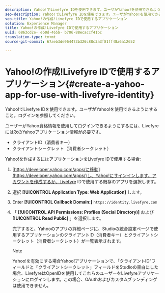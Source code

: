 ```yaml
---
description: Yahoo!でLivefyre IDを使用できます。ユーザがYahoo!を使用できるようにすること。ログインを参照してください。
seo-description: Yahoo!でLivefyre IDを使用できます。ユーザがYahoo!を使用できるようにすること。ログインを参照してください。
seo-title: Yahoo!の作成!Livefyre IDで使用するアプリケーション
solution: Experience Manager
title: Yahoo!の作成!Livefyre IDで使用するアプリケーション
uuid: 6863cd2e- eb0d-465b- b706-88ecaccf41bc
translation-type: tm+mt
source-git-commit: 67aeb3de964473b326c88c3a3f81ff48a6a12652

---
```



# Yahoo!の作成!Livefyre IDで使用するアプリケーション{#create-a-yahoo-app-for-use-with-livefyre-identity}

Yahoo!でLivefyre IDを使用できます。ユーザがYahoo!を使用できるようにすること。ログインを参照してください。

ユーザーがYahoo資格情報を使用してログインできるようにするには、Livefyreには次のYahooアプリケーション情報が必要です。

* クライアントID（消費者キー）
* クライアントシークレット（消費者シークレット）

Yahoo!を作成するにはアプリケーションをLivefyre IDで使用する場合:

1. [https://developer.yahoo.com/apps/に移動](https://developer.yahoo.com/apps/)し、Yahoo!にサインインします。アカウントを作成するか、Livefyre IDで使用する既存のアプリを選択します。
1. 選択 **[!UICONTROL Application Type: Web Application]** します。
1. Enter **[!UICONTROL Callback Domain:]** `https://identity.livefyre.com`
1. 「 **[!UICONTROL API Permissions: Profiles (Social Directory)]** および **[!UICONTROL Read Public]** 」を選択します。

   完了すると、Yahooのアプリの詳細ページに、Studioの統合設定ページで使用するアプリケーションのクライアントID（消費者キー）とクライアントシークレット（消費者シークレット）が一覧表示されます。

   >[!NOTE]
   >
   >Yahoo!を有効にする場合Yahoo!アプリケーションで、「クライアントID&quot;フィールドと「クライアントシークレット」フィールドをStudioの空白にした場合、LivefyreはOpenIDを使用してこれらのユーザーをLivefyreアプリケーションにログインします。この場合、OAuthおよびカスタムブランディングは使用できません。